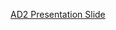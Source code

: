 [AD2 Presentation Slide](https://docs.google.com/presentation/d/1hPGqa7qBrP67CRyAokZSJGqi76zeHIFMy_FNbBPz70w/edit?usp=sharing)
